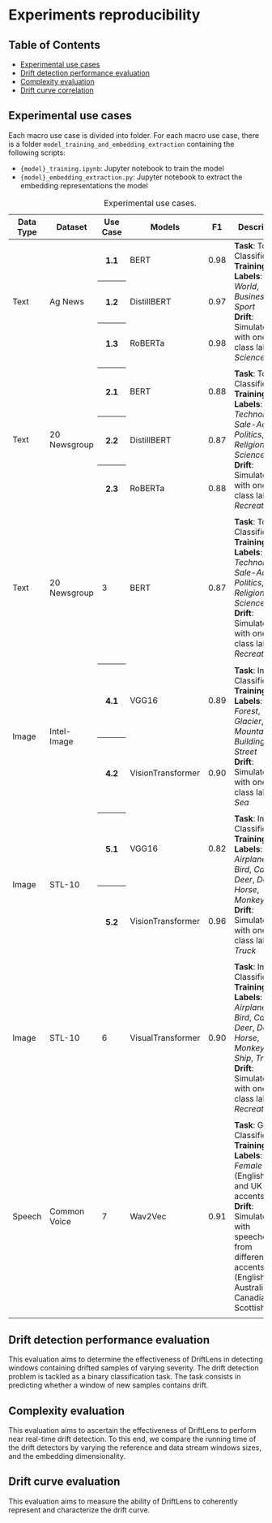 # Experiments reproducibility

## Table of Contents
- [Experimental use cases](#experimental-use-cases)
- [Drift detection performance evaluation](#drift-detection-performance-evaluation)
- [Complexity evaluation](#complexity-evaluation)
- [Drift curve correlation](#drift-curve-evaluation)



## Experimental use cases


Each macro use case is divided into folder. 
For each macro use case, there is a folder `model_training_and_embedding_extraction` containing the following scripts:
- `{model}_training.ipynb`: Jupyter notebook to train the model
- `{model}_embedding_extraction.py`: Jupyter notebook to extract the embedding representations the model
<table>
  <caption>Experimental use cases.</caption>
  <thead>
    <tr>
      <th rowspan="3">Data Type</th>
      <th rowspan="3">Dataset</th>
        <th>Use Case</th>
      <th>Models</th>
      <th>F1</th>
      <th rowspan="3">Description</th>
    </tr>
  </thead>
  <tbody>
    <tr>
      <td rowspan="3">Text</td>
      <td rowspan="3">Ag News</td>
      <th>1.1</th>
      <td>BERT</td>
      <td>0.98</td>
      <td rowspan="3"> <b>Task</b>: Topic Classification. <BR>
<b>Training Labels</b>: <i>World</i>, <i>Business</i>, and <i>Sport</i> <BR>
<b>Drift</b>: Simulated with one new class label: <i>Science/Tech</i></td>
    </tr>
    <tr>
      <th>1.2</th>
      <td>DistillBERT</td>
      <td>0.97</td>
    </tr>
    <tr>
      <th>1.3</th>
      <td>RoBERTa</td>
      <td>0.98</td>
    </tr>
    <tr class="separator">
      <td></td>
      <td></td>
      <td></td>
      <td></td>
      <td></td>
      <td></td>
    </tr>
  <tr>
      <td rowspan="3">Text</td>
      <td rowspan="3">20 Newsgroup</td>
      <th>2.1</th>
      <td>BERT</td>
      <td>0.88</td>
      <td rowspan="3"><b>Task</b>: Topic Classification. <BR>
<b>Training Labels</b>: <i>Technology</i>, <i>Sale-Ads</i>, <i>Politics</i>, <i>Religion</i>, <i>Science</i> <BR>
<b>Drift</b>: Simulated with one new class label: <i>Recreation</i></td>
    </tr>
    <tr>
      <th>2.2</th>
      <td>DistillBERT</td>
      <td>0.87</td>
    </tr>
    <tr>
      <th>2.3</th>
      <td>RoBERTa</td>
      <td>0.88</td>
    </tr>
    <tr class="separator">
      <td></td>
      <td></td>
      <td></td>
      <td></td>
      <td></td>
      <td></td>
    </tr>
    <tr>
      <td rowspan="3">Text</td>
      <td rowspan="3">20 Newsgroup</td>
      <td rowspan="3">3</td>
      <td rowspan="3">BERT</td>
      <td rowspan="3">0.87</td>
      <td rowspan="3"><b>Task</b>: Topic Classification. <BR>
    <b>Training Labels</b>: <i>Technology</i>, <i>Sale-Ads</i>, <i>Politics</i>, <i>Religion</i>, <i>Science</i> <BR>
    <b>Drift</b>: Simulated with one new class label: <i>Recreation</i></td>
    </tr>
    <tr>
    </tr>
    <tr>
    </tr>
    <tr class="separator">
      <td></td>
      <td></td>
      <td></td>
      <td></td>
      <td></td>
      <td></td>
    </tr>
  <tr>
      <td rowspan=2">Image</td>
      <td rowspan="2">Intel-Image</td>
      <th>4.1</th>
      <td>VGG16</td>
      <td>0.89</td>
      <td rowspan="2"> <b>Task</b>: Image Classification. <BR>
<b>Training Labels</b>: <i>Forest</i>, <i>Glacier</i>, <i>Mountain</i>, <i>Building</i>, <i>Street</i> <BR>
<b>Drift</b>: Simulated with one new class label: <i>Sea</i></td>
    </tr>
    <tr>
      <th>4.2</th>
      <td>VisionTransformer</td>
      <td>0.90</td>
    </tr>
    <tr class="separator">
      <td></td>
      <td></td>
      <td></td>
      <td></td>
      <td></td>
      <td></td>
    </tr>
  <tr>
      <td rowspan="2">Image</td>
      <td rowspan="2">STL-10</td>
      <th>5.1</th>
      <td>VGG16</td>
      <td>0.82</td>
      <td rowspan="2"> <b>Task</b>: Image Classification. <BR>
<b>Training Labels</b>: <i>Airplane</i>, <i>Bird</i>, <i>Car</i>, <i>Cat</i>, <i>Deer</i>, <i>Dog</i>, <i>Horse</i>, <i>Monkey</i>, <i>Ship</i> <BR>
<b>Drift</b>: Simulated with one new class label: <i>Truck</i></td>
    </tr>
    <tr>
      <th>5.2</th>
      <td>VisionTransformer</td>
      <td>0.96</td>
    </tr>
    <tr class="separator">
      <td></td>
      <td></td>
      <td></td>
      <td></td>
      <td></td>
      <td></td>
    </tr>
    <tr>
      <td rowspan="3">Image</td>
      <td rowspan="3">STL-10</td>
      <td rowspan="3">6</td>
      <td rowspan="3">VisualTransformer</td>
      <td rowspan="3">0.90</td>
      <td rowspan="3"><b>Task</b>: Image Classification. <BR>
    <b>Training Labels</b>: <i>Airplane</i>, <i>Bird</i>, <i>Car</i>, <i>Cat</i>, <i>Deer</i>, <i>Dog</i>, <i>Horse</i>, <i>Monkey</i>, <i>Ship</i>, <i>Truck</i> <BR>
 <b>Drift</b>: Simulated with one new class label: <i>Recreation</i></td>
    </tr>
    <tr>
    </tr>
    <tr>
    </tr>
    <tr class="separator">
      <td></td>
      <td></td>
      <td></td>
      <td></td>
      <td></td>
      <td></td>
    </tr>
<tr>
      <td rowspan="3">Speech</td>
      <td rowspan="3">Common Voice</td>
      <td rowspan="3">7</td>
      <td rowspan="3">Wav2Vec</td>
      <td rowspan="3">0.91</td>
      <td rowspan="3"><b>Task</b>: Gender Classification. <BR>
    <b>Training Labels</b>: <i>Male</i>, <i>Female</i> (English - US and UK accents) <BR>
    <b>Drift</b>: Simulated with speeches from difference accents (English - Australian, Canadian, Scottish)</td>
    </tr>
    <tr>
    </tr>
    <tr>
    </tr>
    <tr class="separator">
      <td></td>
      <td></td>
      <td></td>
      <td></td>
      <td></td>
      <td></td>
    </tr>
  </tbody>
</table>

## Drift detection performance evaluation
This evaluation aims to determine the effectiveness of DriftLens in detecting windows containing drifted samples of varying severity.
The drift detection problem is tackled as a binary classification task. The task consists in predicting whether a window of new samples contains drift. 


## Complexity evaluation
This evaluation aims to ascertain the effectiveness of DriftLens to
perform near real-time drift detection. To this end, we compare the
running time of the drift detectors by varying the reference and
data stream windows sizes, and the embedding dimensionality.

## Drift curve evaluation
This evaluation aims to measure the ability of DriftLens to coherently represent and characterize the drift curve.